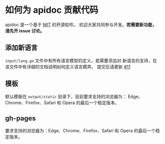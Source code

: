 # 如何为 apidoc 贡献代码

apidoc 是一个基于 [MIT](https://opensource.org/licenses/MIT) 的开源软件。
欢迎大家共同参与开发。**若需要新功能，请先开 issue 讨论。**



## 添加新语言

`input/lang.go` 文件中有所有语言模型的定义，若需要添加对
新语言的支持，在该文件中有详细的文档说明如何定义语言模弄。
提交后请更新 [#11](https://github.com/caixw/apidoc/issues/11)



## 模板

默认模板在 `output/static` 目录下，目前要求支持的浏览器为：
Edge、Chrome、Firefox、Safari 和 Opera 的最后一个稳定版本。



## gh-pages

要求支持的浏览器为：Edge、Chrome、Firefox、Safari 和 Opera 的最后一个稳定版本。
